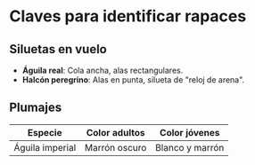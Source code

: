 # Claves para identificar rapaces

## Siluetas en vuelo
- **Águila real**: Cola ancha, alas rectangulares.
- **Halcón peregrino**: Alas en punta, silueta de "reloj de arena".

## Plumajes
| Especie          | Color adultos | Color jóvenes |
|------------------|---------------|----------------|
| Águila imperial | Marrón oscuro | Blanco y marrón|
